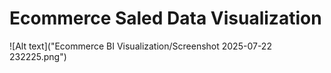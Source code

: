 # Ecommerce Saled Data Visualization

![Alt text]("Ecommerce BI Visualization/Screenshot 2025-07-22 232225.png")


